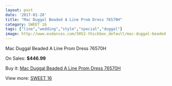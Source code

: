 ```yaml
---
layout: post
date: '2017-01-28'
title: "Mac Duggal Beaded A Line Prom Dress 76570H"
category: SWEET 16
tags: ["line","wedding","style","special","duggal"]
image: http://www.eudances.com/5052-thickbox_default/mac-duggal-beaded-a-line-prom-dress-76570h.jpg
---
```

Mac Duggal Beaded A Line Prom Dress 76570H

On Sales: **$446.99**
<a href="https://www.eudances.com/en/sweet-16/1708-mac-duggal-beaded-a-line-prom-dress-76570h.html"><amp-img layout="responsive" width="600" height="600" src="//www.eudances.com/5052-thickbox_default/mac-duggal-beaded-a-line-prom-dress-76570h.jpg" alt="Mac Duggal Beaded A Line Prom Dress 76570H 0" /></a>
<a href="https://www.eudances.com/en/sweet-16/1708-mac-duggal-beaded-a-line-prom-dress-76570h.html"><amp-img layout="responsive" width="600" height="600" src="//www.eudances.com/5053-thickbox_default/mac-duggal-beaded-a-line-prom-dress-76570h.jpg" alt="Mac Duggal Beaded A Line Prom Dress 76570H 1" /></a>

Buy it: [Mac Duggal Beaded A Line Prom Dress 76570H](https://www.eudances.com/en/sweet-16/1708-mac-duggal-beaded-a-line-prom-dress-76570h.html "Mac Duggal Beaded A Line Prom Dress 76570H")

View more: [SWEET 16](https://www.eudances.com/en/18-sweet-16 "SWEET 16")